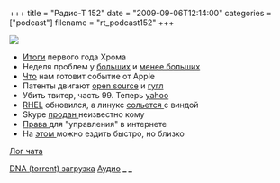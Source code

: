 +++
title = "Радио-Т 152"
date = "2009-09-06T12:14:00"
categories = ["podcast"]
filename = "rt_podcast152"
+++

![](https://radio-t.com/images/radio-t/rt152.png)

- [Итоги](http://habrahabr.ru/blogs/google_chrome/68665/) первого года Хрома
- Неделя проблем у [больших](http://internetno.net/2009/09/02/gmail-fail/) и [менее больших](http://webplanet.ru/news/life/2009/09/02/outage.html)
- [Что](http://www.news.com.au/technology/story/0,28348,26010638-5014239,00.html) нам готовит событие от Apple
- Патенты двигают [open source](http://www.opennet.ru/opennews/art.shtml?num=23286) и [гугл](http://internet.cnews.ru/news/line/index.shtml?2009/09/04/360641)
- Убить твитер, часть 99. Теперь [yahoo](http://internet.cnews.ru/news/line/index.shtml?2009/09/02/360212)
- [RHEL](http://www.opennet.ru/opennews/art.shtml?num=23260) обновился, а линукс [сольется ](http://www.securitylab.ru/news/384541.php)с виндой
- Skype [продан ](http://internet.cnews.ru/news/top/index.shtml?2009/09/01/360035)неизвестно кому
- [Права ](http://www.securitylab.ru/news/384424.php)для "управления" в интернете
- На [этом ](http://www.engadget.com/2009/09/03/video-electric-folding-yikebike-looks-slightly-ridiculous-tota/)можно ездить быстро, но близко

[Лог чата](http://chat.radio-t.com/logs/radio-t-152.html)

[DNA (torrent) загрузка](http://dnagen.bittorrent.com/bdg/get?url=http%3A%2F%2Fradio-t.com%2Fdownloads%2Frt_podcast152.mp3&name=IT%20Podcast%20Radio-T)
[](http://dnagen.bittorrent.com/bdg/get?url=http%3A%2F%2Fradio-t.com%2Fdownloads%2Frt_podcast152.mp3&name=IT%20Podcast%20Radio-T)[Аудио](http://archive.rucast.net/radio-t/media/rt_podcast152.mp3)
**_
_**
<audio src="http://archive.rucast.net/radio-t/media/rt_podcast152.mp3" preload="none"></audio>